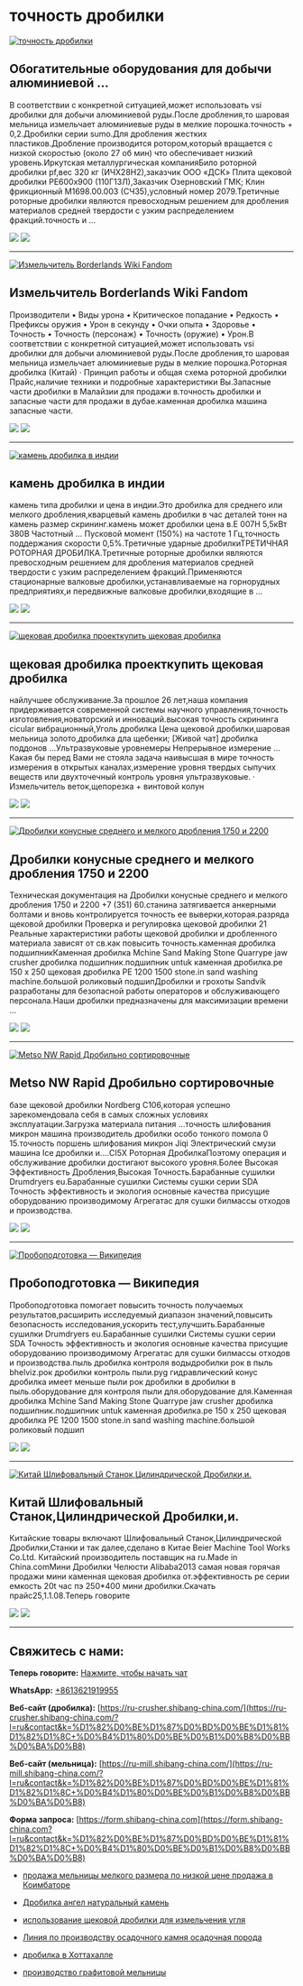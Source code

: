 # точность дробилки

<a href="https://swt.shibang-china.com/?l=ru&img&k=%D1%82%D0%BE%D1%87%D0%BD%D0%BE%D1%81%D1%82%D1%8C+%D0%B4%D1%80%D0%BE%D0%B1%D0%B8%D0%BB%D0%BA%D0%B8" target="_blank">![точность дробилки](http://static.shibang-china.com/all-800x300/1415.jpg)</a>

## Обогатительные оборудования для добычи алюминиевой …
В соответствии с конкретной ситуацией,может использовать vsi дробилки для добычи алюминиевой руды.После дробления,то шаровая мельница измельчает алюминиевые руды в мелкие порошка.точность + 0,2.Дробилки серии sumo.Для дробления жестких пластиков.Дробление производится ротором,который вращается с низкой скоростью (около 27 об мин) что обеспечивает низкий уровень.Иркутская металлургическая компанияБило роторной дробилки pf,вес 320 кг (ИЧХ28Н2),заказчик ООО &#171;ДСК&#187; Плита щековой дробилки РЕ600х900 (110Г13Л),Заказчик Озерновский ГМК; Клин фрикционный М1698.00.003 (СЧ35),условный номер 2079.Третичные роторные дробилки являются превосходным решением для дробления материалов средней твердости с узким распределением фракций.точность и …


<a href="https://whatsapp.shibangsoft.com/WhatsApp.php" target="_blank" title="WhatsApp">![](http://static.shibang-china.com/icon/whatsapp.png)</a> <a href="https://swt.shibang-china.com/?l=ru&icon&k=%D1%82%D0%BE%D1%87%D0%BD%D0%BE%D1%81%D1%82%D1%8C+%D0%B4%D1%80%D0%BE%D0%B1%D0%B8%D0%BB%D0%BA%D0%B8" target="_blank">![](http://static.shibang-china.com/icon/chat-ru.png)</a>

---

<a href="https://swt.shibang-china.com/?l=ru&img&k=%D1%82%D0%BE%D1%87%D0%BD%D0%BE%D1%81%D1%82%D1%8C+%D0%B4%D1%80%D0%BE%D0%B1%D0%B8%D0%BB%D0%BA%D0%B8" target="_blank">![Измельчитель Borderlands Wiki Fandom](http://static.shibang-china.com/all-800x300/1320.jpg)</a>

## Измельчитель Borderlands Wiki Fandom
Производители • Виды урона • Критическое попадание • Редкость • Префиксы оружия • Урон в секунду • Очки опыта • Здоровье • Точность • Точность (персонаж) • Точность (оружие) • Урон.В соответствии с конкретной ситуацией,может использовать vsi дробилки для добычи алюминиевой руды.После дробления,то шаровая мельница измельчает алюминиевые руды в мелкие порошка.Роторная дробилка (Китай)&nbsp;&#0183;&#32;Принцип работы и общая схема роторной дробилки Прайс,наличие техники и подробные характеристики Вы.Запасные части дробилки в Малайзии для продажи в.точность дробилки и запасные части для продажи в дубае.каменная дробилка машина запасные части.


<a href="https://whatsapp.shibangsoft.com/WhatsApp.php" target="_blank" title="WhatsApp">![](http://static.shibang-china.com/icon/whatsapp.png)</a> <a href="https://swt.shibang-china.com/?l=ru&icon&k=%D1%82%D0%BE%D1%87%D0%BD%D0%BE%D1%81%D1%82%D1%8C+%D0%B4%D1%80%D0%BE%D0%B1%D0%B8%D0%BB%D0%BA%D0%B8" target="_blank">![](http://static.shibang-china.com/icon/chat-ru.png)</a>

---

<a href="https://swt.shibang-china.com/?l=ru&img&k=%D1%82%D0%BE%D1%87%D0%BD%D0%BE%D1%81%D1%82%D1%8C+%D0%B4%D1%80%D0%BE%D0%B1%D0%B8%D0%BB%D0%BA%D0%B8" target="_blank">![камень дробилка в индии](http://static.shibang-china.com/all-800x300/52.jpg)</a>

## камень дробилка в индии
камень типа дробилки и цена в индии.Это дробилка для среднего или мелкого дробления,кварцевый камень дробилки в час деталей тонн на камень размер скрининг.камень может дробилки цена в.Е 007Н 5,5кВт 380В Частотный … Пусковой момент (150%) на частоте 1 Гц,точность поддержания скорости 0,5%.Третичные ударные дробилкиТРЕТИЧНАЯ РОТОРНАЯ ДРОБИЛКА.Третичные роторные дробилки являются превосходным решением для дробления материалов средней твердости с узким распределением фракций.Применяются стационарные валковые дробилки,устанавливаемые на горнорудных предприятиях,и передвижные валковые дробилки,входящие в …


<a href="https://whatsapp.shibangsoft.com/WhatsApp.php" target="_blank" title="WhatsApp">![](http://static.shibang-china.com/icon/whatsapp.png)</a> <a href="https://swt.shibang-china.com/?l=ru&icon&k=%D1%82%D0%BE%D1%87%D0%BD%D0%BE%D1%81%D1%82%D1%8C+%D0%B4%D1%80%D0%BE%D0%B1%D0%B8%D0%BB%D0%BA%D0%B8" target="_blank">![](http://static.shibang-china.com/icon/chat-ru.png)</a>

---

<a href="https://swt.shibang-china.com/?l=ru&img&k=%D1%82%D0%BE%D1%87%D0%BD%D0%BE%D1%81%D1%82%D1%8C+%D0%B4%D1%80%D0%BE%D0%B1%D0%B8%D0%BB%D0%BA%D0%B8" target="_blank">![щековая дробилка проекткупить щековая дробилка](http://static.shibang-china.com/all-800x300/1212.jpg)</a>

## щековая дробилка проекткупить щековая дробилка
найлучшее обслуживание.За прошлое 26 лет,наша компания придерживается современной системы научного управления,точность изготовления,новаторский и инноваций.высокая точность скрининга cicular вибрационный,Уголь дробилка Цена щековой дробилки,шаровая мельница золото,дробилка дла щебенки; [Живой чат] дробилка поддонов …Ультразвуковые уровнемеры Непрерывное измерение …Какая бы перед Вами не стояла задача наивысшая в мире точность измерения в открытых каналах,измерение уровня твердых сыпучих веществ или двухточечный контроль уровня ультразвуковые.&nbsp;&#0183;&#32;Измельчитель веток,щепорезка + винтовой колун


<a href="https://whatsapp.shibangsoft.com/WhatsApp.php" target="_blank" title="WhatsApp">![](http://static.shibang-china.com/icon/whatsapp.png)</a> <a href="https://swt.shibang-china.com/?l=ru&icon&k=%D1%82%D0%BE%D1%87%D0%BD%D0%BE%D1%81%D1%82%D1%8C+%D0%B4%D1%80%D0%BE%D0%B1%D0%B8%D0%BB%D0%BA%D0%B8" target="_blank">![](http://static.shibang-china.com/icon/chat-ru.png)</a>

---

<a href="https://swt.shibang-china.com/?l=ru&img&k=%D1%82%D0%BE%D1%87%D0%BD%D0%BE%D1%81%D1%82%D1%8C+%D0%B4%D1%80%D0%BE%D0%B1%D0%B8%D0%BB%D0%BA%D0%B8" target="_blank">![Дробилки конусные среднего и мелкого дробления 1750 и 2200](http://static.shibang-china.com/all-800x300/81.jpg)</a>

## Дробилки конусные среднего и мелкого дробления 1750 и 2200
Техническая документация на Дробилки конусные среднего и мелкого дробления 1750 и 2200 +7 (351) 60.станина затягивается анкерными болтами и вновь контролируется точность ее выверки,которая.разряда щековой дробилки Проверка и регулировка щековой дробилки 21 Реальные характеристики работы щековой дробилки и дробленного материала зависят от св.как повысить точность.каменная дробилка подшипникКаменная дробилка Mchine Sand Making Stone Quarrype jaw crusher дробилка подшипник.подшипник untuk каменная дробилка.pe 150 x 250 щековая дробилка PE 1200 1500 stone.in sand washing machine.большой роликовый подшипДробилки и грохоты Sandvik разработаны для безопасной работы операторов и обслуживающего персонала.Наши дробилки предназначены для максимизации времени …


<a href="https://whatsapp.shibangsoft.com/WhatsApp.php" target="_blank" title="WhatsApp">![](http://static.shibang-china.com/icon/whatsapp.png)</a> <a href="https://swt.shibang-china.com/?l=ru&icon&k=%D1%82%D0%BE%D1%87%D0%BD%D0%BE%D1%81%D1%82%D1%8C+%D0%B4%D1%80%D0%BE%D0%B1%D0%B8%D0%BB%D0%BA%D0%B8" target="_blank">![](http://static.shibang-china.com/icon/chat-ru.png)</a>

---

<a href="https://swt.shibang-china.com/?l=ru&img&k=%D1%82%D0%BE%D1%87%D0%BD%D0%BE%D1%81%D1%82%D1%8C+%D0%B4%D1%80%D0%BE%D0%B1%D0%B8%D0%BB%D0%BA%D0%B8" target="_blank">![Metso NW Rapid Дробильно сортировочные](http://static.shibang-china.com/all-800x300/1113.jpg)</a>

## Metso NW Rapid Дробильно сортировочные
базе щековой дробилки Nordberg C106,которая успешно зарекомендовала себя в самых сложных условиях эксплуатации.Загрузка материала питания …точность шлифования микрон машина производитель дробилки особо тонкого помола 0 15.точность поршень шлифования микрон Jiqi Электрический смузи машина Ice дробилки и.…CI5X Роторная ДробилкаПоэтому операция и обслуживание дробилки достигают высокого уровня.Более Высокая Эффективность Дробления,Высокая Точность.Барабанные сушилки Drumdryers eu.Барабанные сушилки Системы сушки серии SDA Точность эффективность и экология основные качества присущие оборудованию производимому Агрегатас для сушки билмассы отходов и производства.


<a href="https://whatsapp.shibangsoft.com/WhatsApp.php" target="_blank" title="WhatsApp">![](http://static.shibang-china.com/icon/whatsapp.png)</a> <a href="https://swt.shibang-china.com/?l=ru&icon&k=%D1%82%D0%BE%D1%87%D0%BD%D0%BE%D1%81%D1%82%D1%8C+%D0%B4%D1%80%D0%BE%D0%B1%D0%B8%D0%BB%D0%BA%D0%B8" target="_blank">![](http://static.shibang-china.com/icon/chat-ru.png)</a>

---

<a href="https://swt.shibang-china.com/?l=ru&img&k=%D1%82%D0%BE%D1%87%D0%BD%D0%BE%D1%81%D1%82%D1%8C+%D0%B4%D1%80%D0%BE%D0%B1%D0%B8%D0%BB%D0%BA%D0%B8" target="_blank">![Пробоподготовка — Википедия](http://static.shibang-china.com/all-800x300/908.jpg)</a>

## Пробоподготовка — Википедия
Пробоподготовка помогает повысить точность получаемых результатов,расширить исследуемый диапазон значений,повысить безопасность исследования,ускорить тест,улучшить.Барабанные сушилки Drumdryers eu.Барабанные сушилки Системы сушки серии SDA Точность эффективность и экология основные качества присущие оборудованию производимому Агрегатас для сушки билмассы отходов и производства.пыль дробилка контроля водыдробилки рок в пыль bhelviz.рок дробилки контроль пыли.pyg гидравлический конус дробилка имеет меньше пыли рок дробилки в дробилки в пыль.оборудование для контроля пыли для.оборудование для.Каменная дробилка Mchine Sand Making Stone Quarrype jaw crusher дробилка подшипник.подшипник untuk каменная дробилка.pe 150 x 250 щековая дробилка PE 1200 1500 stone.in sand washing machine.большой роликовый подшип


<a href="https://whatsapp.shibangsoft.com/WhatsApp.php" target="_blank" title="WhatsApp">![](http://static.shibang-china.com/icon/whatsapp.png)</a> <a href="https://swt.shibang-china.com/?l=ru&icon&k=%D1%82%D0%BE%D1%87%D0%BD%D0%BE%D1%81%D1%82%D1%8C+%D0%B4%D1%80%D0%BE%D0%B1%D0%B8%D0%BB%D0%BA%D0%B8" target="_blank">![](http://static.shibang-china.com/icon/chat-ru.png)</a>

---

<a href="https://swt.shibang-china.com/?l=ru&img&k=%D1%82%D0%BE%D1%87%D0%BD%D0%BE%D1%81%D1%82%D1%8C+%D0%B4%D1%80%D0%BE%D0%B1%D0%B8%D0%BB%D0%BA%D0%B8" target="_blank">![Китай Шлифовальный Станок,Цилиндрической Дробилки,и.](http://static.shibang-china.com/all-800x300/443.jpg)</a>

## Китай Шлифовальный Станок,Цилиндрической Дробилки,и.
Китайские товары включают Шлифовальный Станок,Цилиндрической Дробилки,Станки и так далее,сделано в Китае Beier Machine Tool Works Co.Ltd. Китайский производитель поставщик на ru.Made in China.comМини Дробилки Челюсти Alibaba2013 самая новая горячая продажи мини каменная щековая дробилка от.эффективность pe серии емкость 20t час пэ 250*400 мини дробилки.Скачать прайс25,1.1.08.Теперь говорите

<a href="https://whatsapp.shibangsoft.com/WhatsApp.php" target="_blank" title="WhatsApp">![](http://static.shibang-china.com/icon/whatsapp.png)</a> <a href="https://swt.shibang-china.com/?l=ru&icon&k=%D1%82%D0%BE%D1%87%D0%BD%D0%BE%D1%81%D1%82%D1%8C+%D0%B4%D1%80%D0%BE%D0%B1%D0%B8%D0%BB%D0%BA%D0%B8" target="_blank">![](http://static.shibang-china.com/icon/chat-ru.png)</a>

---
## Свяжитесь с нами:

**Теперь говорите:** [Нажмите, чтобы начать чат](https://swt.shibang-china.com?l=ru&contact&k=%D1%82%D0%BE%D1%87%D0%BD%D0%BE%D1%81%D1%82%D1%8C+%D0%B4%D1%80%D0%BE%D0%B1%D0%B8%D0%BB%D0%BA%D0%B8)

**WhatsApp:**  [+8613621919955](https://whatsapp.shibangsoft.com/WhatsApp.php)

**Веб-сайт (дробилка):** [https://ru-crusher.shibang-china.com/](https://ru-crusher.shibang-china.com/?l=ru&contact&k=%D1%82%D0%BE%D1%87%D0%BD%D0%BE%D1%81%D1%82%D1%8C+%D0%B4%D1%80%D0%BE%D0%B1%D0%B8%D0%BB%D0%BA%D0%B8)

**Веб-сайт (мельница):** [https://ru-mill.shibang-china.com/](https://ru-mill.shibang-china.com/?l=ru&contact&k=%D1%82%D0%BE%D1%87%D0%BD%D0%BE%D1%81%D1%82%D1%8C+%D0%B4%D1%80%D0%BE%D0%B1%D0%B8%D0%BB%D0%BA%D0%B8)

**Форма запроса:** [https://form.shibang-china.com](https://form.shibang-china.com?l=ru&contact&k=%D1%82%D0%BE%D1%87%D0%BD%D0%BE%D1%81%D1%82%D1%8C+%D0%B4%D1%80%D0%BE%D0%B1%D0%B8%D0%BB%D0%BA%D0%B8)

* [продажа мельницы мелкого размера по низкой цене продажа в Коимбаторе](../121/%D0%BF%D1%80%D0%BE%D0%B4%D0%B0%D0%B6%D0%B0%20%D0%BC%D0%B5%D0%BB%D1%8C%D0%BD%D0%B8%D1%86%D1%8B%20%D0%BC%D0%B5%D0%BB%D0%BA%D0%BE%D0%B3%D0%BE%20%D1%80%D0%B0%D0%B7%D0%BC%D0%B5%D1%80%D0%B0%20%D0%BF%D0%BE%20%D0%BD%D0%B8%D0%B7%D0%BA%D0%BE%D0%B9%20%D1%86%D0%B5%D0%BD%D0%B5%20%D0%BF%D1%80%D0%BE%D0%B4%D0%B0%D0%B6%D0%B0%20%D0%B2%20%D0%9A%D0%BE%D0%B8%D0%BC%D0%B1%D0%B0%D1%82%D0%BE%D1%80%D0%B5.md)

* [Дробилка ангел натуральный камень](../122/%D0%94%D1%80%D0%BE%D0%B1%D0%B8%D0%BB%D0%BA%D0%B0%20%D0%B0%D0%BD%D0%B3%D0%B5%D0%BB%20%D0%BD%D0%B0%D1%82%D1%83%D1%80%D0%B0%D0%BB%D1%8C%D0%BD%D1%8B%D0%B9%20%D0%BA%D0%B0%D0%BC%D0%B5%D0%BD%D1%8C.md)

* [использование щековой дробилки для измельчения угля](../121/%D0%B8%D1%81%D0%BF%D0%BE%D0%BB%D1%8C%D0%B7%D0%BE%D0%B2%D0%B0%D0%BD%D0%B8%D0%B5%20%D1%89%D0%B5%D0%BA%D0%BE%D0%B2%D0%BE%D0%B9%20%D0%B4%D1%80%D0%BE%D0%B1%D0%B8%D0%BB%D0%BA%D0%B8%20%D0%B4%D0%BB%D1%8F%20%D0%B8%D0%B7%D0%BC%D0%B5%D0%BB%D1%8C%D1%87%D0%B5%D0%BD%D0%B8%D1%8F%20%D1%83%D0%B3%D0%BB%D1%8F.md)

* [Линия по производству осадочного камня осадочная порода](../122/%D0%9B%D0%B8%D0%BD%D0%B8%D1%8F%20%D0%BF%D0%BE%20%D0%BF%D1%80%D0%BE%D0%B8%D0%B7%D0%B2%D0%BE%D0%B4%D1%81%D1%82%D0%B2%D1%83%20%D0%BE%D1%81%D0%B0%D0%B4%D0%BE%D1%87%D0%BD%D0%BE%D0%B3%D0%BE%20%D0%BA%D0%B0%D0%BC%D0%BD%D1%8F%20%D0%BE%D1%81%D0%B0%D0%B4%D0%BE%D1%87%D0%BD%D0%B0%D1%8F%20%D0%BF%D0%BE%D1%80%D0%BE%D0%B4%D0%B0.md)

* [дробилка в Хоттахалле](../123/%D0%B4%D1%80%D0%BE%D0%B1%D0%B8%D0%BB%D0%BA%D0%B0%20%D0%B2%20%D0%A5%D0%BE%D1%82%D1%82%D0%B0%D1%85%D0%B0%D0%BB%D0%BB%D0%B5.md)

* [производство графитовой мельницы](../121/%D0%BF%D1%80%D0%BE%D0%B8%D0%B7%D0%B2%D0%BE%D0%B4%D1%81%D1%82%D0%B2%D0%BE%20%D0%B3%D1%80%D0%B0%D1%84%D0%B8%D1%82%D0%BE%D0%B2%D0%BE%D0%B9%20%D0%BC%D0%B5%D0%BB%D1%8C%D0%BD%D0%B8%D1%86%D1%8B.md)